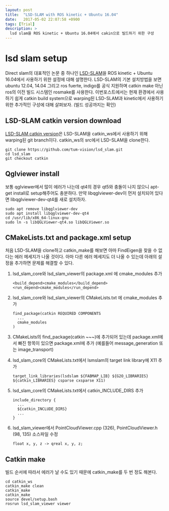 ```yaml
---
layout: post
title:  "LSD-SLAM with ROS kinetic + Ubuntu 16.04"
date:   2017-05-02 22:07:58 +0900
tags: [Trial]
description: >
  lsd slam을 ROS kinetic + Ubuntu 16.04에서 cakin으로 빌드하기 위한 구성
---
```


# lsd slam setup

Direct slam의 대표적인 논문 중 하나인 [LSD-SLAM](https://github.com/tum-vision/lsd_slam/tree/master)을 ROS kinetic + Ubuntu 16.04에서 사용하기 위한 설정에 대해 설명한다. LSD-SLAM의 기본 설치방법을 보면 ubuntu 12.04, 14.04 그리고 ros fuerte, indigo를 공식 지원하며 catkin make 아닌 ros의 이전 빌드 시스템인 rosmake를 사용한다. 이번포스트에서는 현재 환경에서 사용하기 쉽게 catkin build system으로 warping된 LSD-SLAM과 kinetic에서 사용하기 위한 추가적인 구성에 대해 살펴보자. (빌드 성공까지는 확인)

## LSD-SLAM catkin version download
[LSD-SLAM catkin version](https://github.com/tum-vision/lsd_slam/tree/catkin)은 LSD-SLAM을 catkin_ws에서 사용하기 위해 warping된 git branch이다. catkin_ws의 src에서 LSD-SLAM을 clone한다.

```
git clone https://github.com/tum-vision/lsd_slam.git
cd lsd_slam
git checkout catkin
```

## Qglviewer install
보통 qglviewer에서 많이 에러가 나는데 qt4의 경우 qt5와 충돌이 나지 않으니 apt-get install로 setup해주어도 충분하다. 만약 libqglviewer-dev이 먼저 설치되어 있다면 libqglviewer-dev-qt4를 새로 설치하자.
```
sudo apt remove libqglviewer-dev
sudo apt install libqglviewer-dev-qt4
cd /usr/lib/x86_64-linux-gnu
sudo ln -s libQGLViewer-qt4.so libQGLViewer.so
```

## CMakeLists.txt and package.xml setup
처음 LSD-SLAM을 clone하고 catkin_make를 해보면 아마 FindEigen을 찾을 수 없다는 에러 메세지가 나올 것이다. 아마 다른 에러 메세지도 더 나올 수 있는데 아래의 설정을 추가하면 문제를 해결할 수 있다.

1. lsd_slam_core와 lsd_slam_viewer의 package.xml 에 cmake_modules 추가
    ```
    <build_depend>cmake_modules</build_depend>
    <run_depend>cmake_modules</run_depend>
    ```

2. lsd_slam_core와 lsd_slam_viewer의 CMakeLists.txt 에 cmake_modules 추가
    ```
    find_package(catkin REQUIRED COMPONENTS
      ...
      cmake_modules
    )
    ```

3. CMakeLists의 find_package(catkin ~~~)에 추가되어 있는데 package.xml에서 빠진 항목이 있으면 package.xml에 추가 (예를들어 message_generation 또는 image_transport)

4. lsd_slam_core의 CMakeLists.txt에서 lsmslam의 target link library에 X11 추가
    ```
    target_link_libraries(lsdslam ${FABMAP_LIB} ${G2O_LIBRARIES} ${catkin_LIBRARIES} csparse cxsparse X11)
    ```
5. lsd_slam_core의 CMakeLists.txt에서 catkin_INCLUDE_DIRS 추가
    ```
    include_directory {
      ...
      ${catkin_INCLUDE_DIRS}
      ...
    }
    ```
6. lsd_slam_viewer에서 PointCloudViewer.cpp (326), PointCloudViewer.h (98, 135) 소스파일 수정
    ```
    float x, y, z -> qreal x, y, z;
    ```

## Catkin make
빌드 순서에 따라서 에러가 날 수도 있기 때문에 catkin_make를 두 번 정도 해본다.
  ```
  cd catkin_ws
  catkin_make clean
  catkin_make
  catkin_make
  source devel/setup.bash
  rosrun lsd_slam_viewer viewer
  ```
